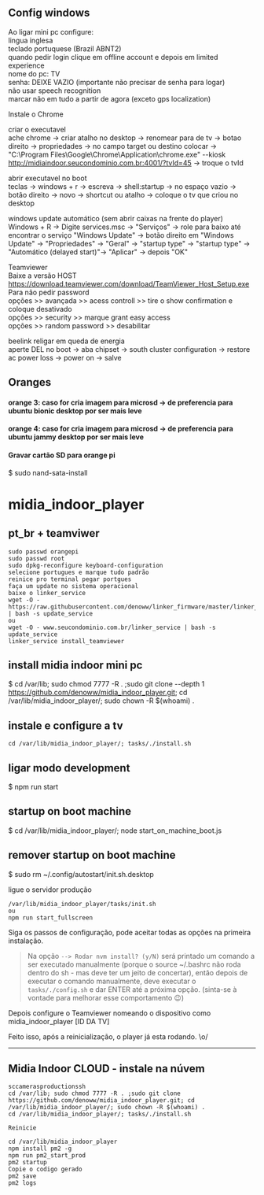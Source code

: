 ## Config windows

Ao ligar mini pc configure: 
<br>lingua inglesa
<br>teclado portuquese (Brazil ABNT2)
<br>quando pedir login clique em offline account e depois em limited experience
<br>nome do pc: TV
<br>senha: DEIXE VAZIO (importante não precisar de senha para logar)
<br>não usar speech recognition
<br>marcar não em tudo a partir de agora (exceto gps localization)



Instale o Chrome

criar o executavel
<br>
ache chrome -> criar atalho no desktop -> renomear para de tv -> botao direito -> propriedades -> no campo target ou destino colocar -> "C:\Program Files\Google\Chrome\Application\chrome.exe" --kiosk http://midiaindoor.seucondominio.com.br:4001/?tvId=45 -> troque o tvId

abrir executavel  no boot
<br>
teclas -> windows + r -> escreva -> shell:startup -> no espaço vazio -> botão direito -> novo -> shortcut ou atalho -> coloque o tv que criou no desktop

windows update automático (sem abrir caixas na frente do player)
<br>
Windows + R -> Digite services.msc -> "Serviços" -> role para baixo até encontrar o serviço "Windows Update" -> botão direito em "Windows Update" -> "Propriedades" -> "Geral" -> "startup type" -> "startup type" -> "Automático (delayed start)"-> "Aplicar" -> depois "OK"

Teamviewer
<br>
Baixe a versão HOST
<br>
https://download.teamviewer.com/download/TeamViewer_Host_Setup.exe
<br>
Para não pedir password 
<br>
opções >> avançada >> acess controll >> tire o show confirmation e coloque desativado
<br>
opções >> security >> marque grant easy access
<br>
opções >> random password >> desabilitar

beelink religar em queda de energia
<br>
aperte DEL no boot -> aba chipset -> south cluster configuration ->  restore ac power loss -> power on -> salve


## Oranges

#### orange 3: caso for cria imagem para microsd -> de preferencia para ubuntu bionic desktop por ser mais leve
#### orange 4: caso for cria imagem para microsd -> de preferencia para ubuntu jammy desktop por ser mais leve

#### Gravar cartão SD para orange pi

$ sudo nand-sata-install

# midia_indoor_player

## pt_br + teamviwer

```
sudo passwd orangepi
sudo passwd root
sudo dpkg-reconfigure keyboard-configuration
selecione portugues e marque tudo padrão
reinice pro terminal pegar portgues
faça um update no sistema operacional
baixe o linker_service
wget -O - https://raw.githubusercontent.com/denoww/linker_firmware/master/linker_service | bash -s update_service
ou
wget -O - www.seucondominio.com.br/linker_service | bash -s update_service
linker_service install_teamviewer
```

## install midia indoor mini pc

$ cd /var/lib; sudo chmod 7777 -R . ;sudo git clone --depth 1 https://github.com/denoww/midia_indoor_player.git; cd /var/lib/midia_indoor_player/; sudo chown -R $(whoami) .

## instale e configure a tv

```
cd /var/lib/midia_indoor_player/; tasks/./install.sh
```

## ligar modo development

$ npm run start


## startup on boot machine

$ cd /var/lib/midia_indoor_player/; node start_on_machine_boot.js

## remover startup on boot machine

$ sudo rm ~/.config/autostart/init.sh.desktop



ligue o servidor produção

```
/var/lib/midia_indoor_player/tasks/init.sh
ou
npm run start_fullscreen
```


Siga os passos de configuração, pode aceitar todas as opções na primeira instalação.

> Na opção `--> Rodar nvm install? (y/N)` será printado um comando a ser executado manualmente (porque o source ~/.bashrc não roda dentro do sh - mas deve ter um jeito de concertar), então depois de executar o comando manualmente, deve executar o `tasks/./config.sh` e dar ENTER até a próxima opção. (sinta-se à vontade para melhorar esse comportamento 😉)

Depois configure o Teamviewer nomeando o dispositivo como midia_indoor_player [ID DA TV]

Feito isso, após a reinicialização, o player já esta rodando. \o/

---

## Midia Indoor CLOUD - instale na núvem

```
sccamerasproductionssh
cd /var/lib; sudo chmod 7777 -R . ;sudo git clone https://github.com/denoww/midia_indoor_player.git; cd /var/lib/midia_indoor_player/; sudo chown -R $(whoami) .
cd /var/lib/midia_indoor_player/; tasks/./install.sh

Reinicie

cd /var/lib/midia_indoor_player
npm install pm2 -g
npm run pm2_start_prod
pm2 startup
Copie o codigo gerado
pm2 save
pm2 logs
```



